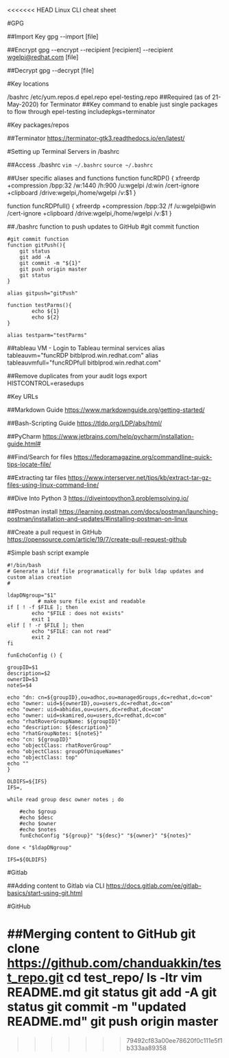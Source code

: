 <<<<<<< HEAD
Linux CLI cheat sheet

#GPG

##Import Key
gpg --import [file]

##Encrypt
gpg --encrypt --recipient [recipient] --recipient wgelpi@redhat.com [file]

##Decrypt
gpg --decrypt [file]

#Key locations

/bashrc
/etc/yum.repos.d
epel.repo
epel-testing.repo ##Required (as of 21-May-2020) for Terminator
	##Key command to enable just single packages to flow through epel-testing
	includepkgs=terminator

#Key packages/repos

##Terminator
https://terminator-gtk3.readthedocs.io/en/latest/

#Setting up Terminal Servers in /bashrc

##Access ./bashrc
`vim ~/.bashrc`
`source ~/.bashrc`

##User specific aliases and functions
function funcRDP() {
    xfreerdp +compression /bpp:32 /w:1440 /h:900 /u:wgelpi /d:win /cert-ignore +clipboard /drive:wgelpi,/home/wgelpi /v:$1
}

function funcRDPfull() {
    xfreerdp +compression /bpp:32 /f /u:wgelpi@win /cert-ignore +clipboard /drive:wgelpi,/home/wgelpi /v:$1
}

##./bashrc function to push updates to GitHub
#git commit function
```
#git commit function 
function gitPush(){
	git status
    git add -A
    git commit -m "${1}"
    git push origin master
    git status
}

alias gitpush="gitPush"

function testParms(){
        echo ${1}
        echo ${2}
}

alias testparm="testParms"
```

##tableau VM - Login to Tableau terminal services
alias tableauvm="funcRDP bitblprod.win.redhat.com"
alias tableauvmfull="funcRDPfull bitblprod.win.redhat.com"

##Remove duplicates from your audit logs
export HISTCONTROL=erasedups

#Key URLs

##Markdown Guide
https://www.markdownguide.org/getting-started/

##Bash-Scripting Guide
https://tldp.org/LDP/abs/html/

##PyCharm
https://www.jetbrains.com/help/pycharm/installation-guide.html#

##Find/Search for files
https://fedoramagazine.org/commandline-quick-tips-locate-file/

##Extracting tar files
https://www.interserver.net/tips/kb/extract-tar-gz-files-using-linux-command-line/

##Dive Into Python 3
https://diveintopython3.problemsolving.io/

##Postman install
https://learning.postman.com/docs/postman/launching-postman/installation-and-updates/#installing-postman-on-linux

##Create a pull request in GitHub
https://opensource.com/article/19/7/create-pull-request-github

#Simple bash script example
```
#!/bin/bash
# Generate a ldif file programatically for bulk ldap updates and custom alias creation
# 

ldapDNgroup="$1"
		  # make sure file exist and readable
if [ ! -f $FILE ]; then
		echo "$FILE : does not exists"
		exit 1
elif [ ! -r $FILE ]; then
		echo "$FILE: can not read"
		exit 2
fi

funEchoConfig () {

groupID=$1
description=$2
ownerID=$3
noteS=$4

echo "dn: cn=${groupID},ou=adhoc,ou=managedGroups,dc=redhat,dc=com"
echo "owner: uid=${ownerID},ou=users,dc=redhat,dc=com"
echo "owner: uid=abhidas,ou=users,dc=redhat,dc=com"
echo "owner: uid=skamired,ou=users,dc=redhat,dc=com"
echo "rhatRoverGroupName: ${groupID}"
echo "description: ${description}"
echo "rhatGroupNotes: ${noteS}"
echo "cn: ${groupID}"
echo "objectClass: rhatRoverGroup"
echo "objectClass: groupOfUniqueNames"
echo "objectClass: top"
echo ""
}

OLDIFS=${IFS}
IFS=,

while read group desc owner notes ; do	

    #echo $group
    #echo $desc
    #echo $owner
    #echo $notes
    funEchoConfig "${group}" "${desc}" "${owner}" "${notes}"

done < "$ldapDNgroup"

IFS=${OLDIFS}
```

#Gitlab

##Adding content to Gitlab via CLI
https://docs.gitlab.com/ee/gitlab-basics/start-using-git.html

#GitHub

##Merging content to GitHub
git clone https://github.com/chanduakkin/test_repo.git
cd test_repo/
ls -ltr
vim README.md 
git status
git add -A
git status
git commit -m "updated README.md"
git push origin master
=======
>>>>>>> 79492cf83a00ee78620f0c111e5f1b333aa89358